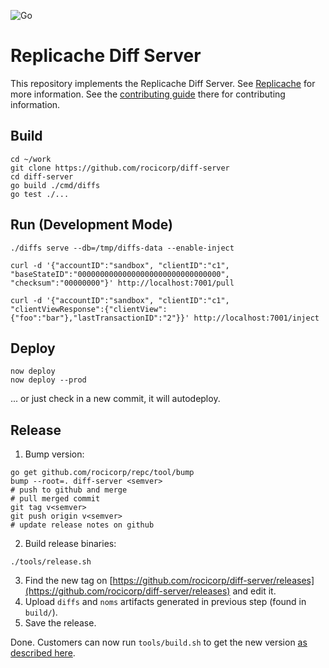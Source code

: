 ![Go](https://github.com/rocicorp/diff-server/workflows/Go/badge.svg)

# Replicache Diff Server

This repository implements the Replicache Diff Server. See [Replicache](https://github.com/rocicorp/replicache) for more information. See the [contributing guide](https://github.com/rocicorp/replicache/blob/master/contributing.md) there for contributing information.

## Build

```
cd ~/work
git clone https://github.com/rocicorp/diff-server
cd diff-server
go build ./cmd/diffs
go test ./...
```

## Run (Development Mode)

```
./diffs serve --db=/tmp/diffs-data --enable-inject

curl -d '{"accountID":"sandbox", "clientID":"c1", "baseStateID":"00000000000000000000000000000000", "checksum":"00000000"}' http://localhost:7001/pull

curl -d '{"accountID":"sandbox", "clientID":"c1", "clientViewResponse":{"clientView":{"foo":"bar"},"lastTransactionID":"2"}}' http://localhost:7001/inject
```

## Deploy

```
now deploy
now deploy --prod
```

... or just check in a new commit, it will autodeploy.

## Release

1. Bump version:

```
go get github.com/rocicorp/repc/tool/bump
bump --root=. diff-server <semver>
# push to github and merge
# pull merged commit
git tag v<semver>
git push origin v<semver>
# update release notes on github
```

2. Build release binaries:

```
./tools/release.sh
```

3. Find the new tag on [https://github.com/rocicorp/diff-server/releases](https://github.com/rocicorp/diff-server/releases) and edit it.
4. Upload `diffs` and `noms` artifacts generated in previous step (found in `build/`).
5. Save the release.

Done. Customers can now run `tools/build.sh` to get the new version [as described here](https://github.com/rocicorp/replicache-sdk-js#get-binaries).
